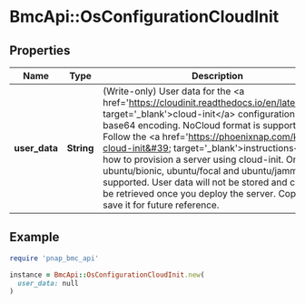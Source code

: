 # BmcApi::OsConfigurationCloudInit

## Properties

| Name | Type | Description | Notes |
| ---- | ---- | ----------- | ----- |
| **user_data** | **String** | (Write-only) User data for the &lt;a href&#x3D;&#39;https://cloudinit.readthedocs.io/en/latest/&#39; target&#x3D;&#39;_blank&#39;&gt;cloud-init&lt;/a&gt; configuration in base64 encoding. NoCloud format is supported. Follow the &lt;a href&#x3D;&#39;https://phoenixnap.com/kb/bmc-cloud-init&#39; target&#x3D;&#39;_blank&#39;&gt;instructions&lt;/a&gt; on how to provision a server using cloud-init. Only ubuntu/bionic, ubuntu/focal and ubuntu/jammy are supported. User data will not be stored and cannot be retrieved once you deploy the server. Copy and save it for future reference. | [optional] |

## Example

```ruby
require 'pnap_bmc_api'

instance = BmcApi::OsConfigurationCloudInit.new(
  user_data: null
)
```

